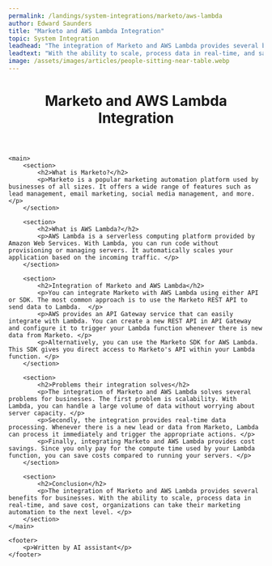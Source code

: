 ```yaml
---
permalink: /landings/system-integrations/marketo/aws-lambda
author: Edward Saunders
title: "Marketo and AWS Lambda Integration"
topic: System Integration
leadhead: "The integration of Marketo and AWS Lambda provides several benefits for businesses"
leadtext: "With the ability to scale, process data in real-time, and save cost, organizations can take their marketing automation to the next level."
image: /assets/images/articles/people-sitting-near-table.webp
---
```

<div class="arttext">	<header>
		<h1>Marketo and AWS Lambda Integration</h1>
	</header>

	<main>
		<section>
			<h2>What is Marketo?</h2>
			<p>Marketo is a popular marketing automation platform used by businesses of all sizes. It offers a wide range of features such as lead management, email marketing, social media management, and more. </p>
		</section>

		<section>
			<h2>What is AWS Lambda?</h2>
			<p>AWS Lambda is a serverless computing platform provided by Amazon Web Services. With Lambda, you can run code without provisioning or managing servers. It automatically scales your application based on the incoming traffic. </p>
		</section>

		<section>
			<h2>Integration of Marketo and AWS Lambda</h2>
			<p>You can integrate Marketo with AWS Lambda using either API or SDK. The most common approach is to use the Marketo REST API to send data to Lambda.  </p>
			<p>AWS provides an API Gateway service that can easily integrate with Lambda. You can create a new REST API in API Gateway and configure it to trigger your Lambda function whenever there is new data from Marketo. </p>
			<p>Alternatively, you can use the Marketo SDK for AWS Lambda. This SDK gives you direct access to Marketo's API within your Lambda function. </p>
		</section>

		<section>
			<h2>Problems their integration solves</h2>
			<p>The integration of Marketo and AWS Lambda solves several problems for businesses. The first problem is scalability. With Lambda, you can handle a large volume of data without worrying about server capacity. </p>
			<p>Secondly, the integration provides real-time data processing. Whenever there is a new lead or data from Marketo, Lambda can process it immediately and trigger the appropriate actions. </p>
			<p>Finally, integrating Marketo and AWS Lambda provides cost savings. Since you only pay for the compute time used by your Lambda function, you can save costs compared to running your servers. </p>
		</section>

		<section>
			<h2>Conclusion</h2>
			<p>The integration of Marketo and AWS Lambda provides several benefits for businesses. With the ability to scale, process data in real-time, and save cost, organizations can take their marketing automation to the next level. </p>
		</section>
	</main>

	<footer>
		<p>Written by AI assistant</p>
	</footer>
</div>